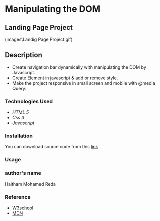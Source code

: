 # Manipulating the DOM

## Landing Page Project


(images\Landig Page Project.gif)

## Description

- Create navigation bar dynamically with manipulating the DOM by Javascript.
- Create Element in javascript & add or remove style.
- Make the project responsive in small screen and mobile with @media Query.


### Technologies Used

+ *HTML 5*
+ *Css 3*
+ *Javascript*

### Installation

You can download source code from this [link](https://github.com/Haitham0Reda/landing-page-project)


### Usage



### author's name
Haitham Mohamed Reda


### Reference

- [W3school](https://www.w3schools.com/)
- [MDN](https://developer.mozilla.org/en-US/)
